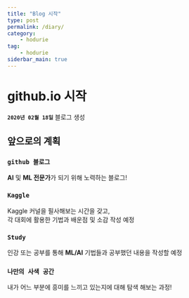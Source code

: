 ```yaml
---
title: "Blog 시작"
type: post
permalink: /diary/
category: 
    - hodurie
tag:
    - hodurie
siderbar_main: true
---
```

# github.io 시작
**`2020년 02월 18일`**
블로그 생성

## 앞으로의 계획
### `github 블로그`
**AI** 및 **ML 전문가**가 되기 위해 노력하는 블로그!

### `Kaggle`
Kaggle 커널을 필사해보는 시간을 갖고,  
각 대회에 활용한 기법과 배운점 및 소감 작성 예정

### `Study`
인강 또는 공부를 통해 **ML/AI** 기법들과 공부했던 내용을 작성할 예정

### `나만의 사색 공간`
내가 어느 부분에 흥미를 느끼고 있는지에 대해 탐색 해보는 과정!

